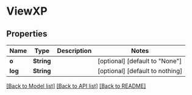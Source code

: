 # ViewXP


## Properties
Name | Type | Description | Notes
------------ | ------------- | ------------- | -------------
**o** | **String** |  | [optional] [default to "None"]
**log** | **String** |  | [optional] [default to nothing]


[[Back to Model list]](../README.md#models) [[Back to API list]](../README.md#api-endpoints) [[Back to README]](../README.md)


